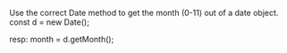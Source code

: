 Use the correct Date method to get the month (0-11) out of a date object.
const d = new Date();

resp:
month = d.getMonth();